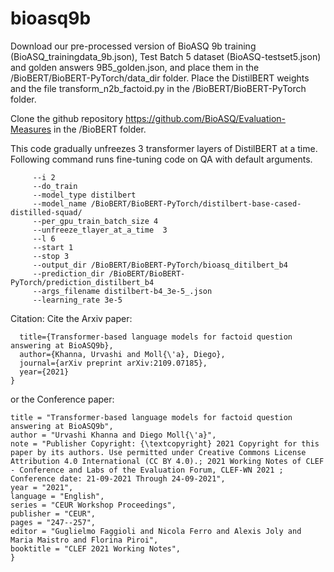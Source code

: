 # bioasq9b
Download our pre-processed version of BioASQ 9b training (BioASQ_trainingdata_9b.json), Test Batch 5 dataset (BioASQ-testset5.json) and golden answers 9B5_golden.json, and place them in the /BioBERT/BioBERT-PyTorch/data_dir folder. 
Place the DistilBERT weights and the file transform_n2b_factoid.py in the  /BioBERT/BioBERT-PyTorch folder.

Clone the github repository https://github.com/BioASQ/Evaluation-Measures in the /BioBERT folder. 

This code gradually unfreezes 3 transformer layers of DistilBERT at a time. Following command runs fine-tuning code on QA with default arguments. 

```python3 run_bioasq_distilBERT_unfreeze.py   
     --i 2 
	 --do_train  
	 --model_type distilbert 
	 --model_name /BioBERT/BioBERT-PyTorch/distilbert-base-cased-distilled-squad/   
	 --per_gpu_train_batch_size 4  
	 --unfreeze_tlayer_at_a_time  3 
	 --l 6
	 --start 1 
	 --stop 3 
	 --output_dir /BioBERT/BioBERT-PyTorch/bioasq_ditilbert_b4     
	 --prediction_dir /BioBERT/BioBERT-PyTorch/prediction_distilbert_b4
	 --args_filename distilbert-b4_3e-5_.json 
	 --learning_rate 3e-5
```
		 
		 

Citation:
Cite the Arxiv paper:
```@article{khanna2021transformer,
  title={Transformer-based language models for factoid question answering at BioASQ9b},
  author={Khanna, Urvashi and Moll{\'a}, Diego},
  journal={arXiv preprint arXiv:2109.07185},
  year={2021}
}
```

or the Conference paper:

```@inproceedings{a23f5ef4c3ae4df5a7601b0cb2c2b9b7,
title = "Transformer-based language models for factoid question answering at BioASQ9b",
author = "Urvashi Khanna and Diego Moll{\'a}",
note = "Publisher Copyright: {\textcopyright} 2021 Copyright for this paper by its authors. Use permitted under Creative Commons License Attribution 4.0 International (CC BY 4.0).; 2021 Working Notes of CLEF - Conference and Labs of the Evaluation Forum, CLEF-WN 2021 ; Conference date: 21-09-2021 Through 24-09-2021",
year = "2021",
language = "English",
series = "CEUR Workshop Proceedings",
publisher = "CEUR",
pages = "247--257",
editor = "Guglielmo Faggioli and Nicola Ferro and Alexis Joly and Maria Maistro and Florina Piroi",
booktitle = "CLEF 2021 Working Notes",
}
```

